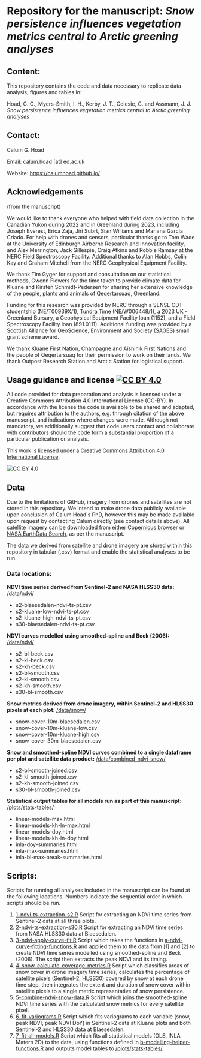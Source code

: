 # Repository for the manuscript: *Snow persistence influences vegetation metrics central to Arctic greening analyses*

## Content:
This repository contains the code and data necessary to replicate data analysis, figures and tables in:

Hoad, C. G., Myers-Smith, I. H., Kerby, J. T., Colesie, C. and Assmann, J. J. *Snow persistence influences vegetation metrics central to Arctic greening analyses*

## Contact:
Calum G. Hoad

Email: calum.hoad [at] ed.ac.uk

Website: https://calumhoad.github.io/

## Acknowledgements

(from the manuscript)

We would like to thank everyone who helped with field data collection in the Canadian Yukon during 2022 and in Greenland during 2023, including Joseph Everest, Erica Zaja, Jiri Subrt, Sian Williams and Mariana García Criado. For help with drones and sensors, particular thanks go to Tom Wade at the University of Edinburgh Airborne Research and Innovation facility, and Alex Merrington, Jack Gillespie, Craig Atkins and Robbie Ramsay at the NERC Field Spectroscopy Facility. Additional thanks to Alan Hobbs, Colin Kay and Graham Mitchell from the NERC Geophysical Equipment Facility.

We thank Tim Gyger for support and consultation on our statistical methods, Gwenn Flowers for the time taken to provide climate data for Kluane and Kirsten Schmidt-Pedersen for sharing her extensive knowledge of the people, plants and animals of Qeqertarsuaq, Greenland.

Funding for this research was provided by NERC through a SENSE CDT studentship (NE/T00939X/1), Tundra Time (NE/W006448/1), a 2023 UK - Greenland Bursary, a Geophysical Equipment Facility loan (1152), and a Field Spectroscopy Facility loan (891.0111). Additional funding was provided by a Scottish Alliance for GeoScience, Environment and Society (SAGES) small grant scheme award.

We thank Kluane First Nation, Champagne and Aishihik First Nations and the people of Qeqertarsuaq for their permission to work on their lands. We thank Outpost Research Station and Arctic Station for logistical support.

## Usage guidance and license [![CC BY 4.0][cc-by-shield]][cc-by]
All code provided for data preparation and analysis is licensed under a Creative Commons Attribution 4.0 International License (CC-BY). In accordance with the license the code is available to be shared and adapted, but requires attribution to the authors, e.g. through citation of the above manuscript, and indications where changes were made. Although not mandatory, we additionally suggest that code users contact and collaborate with contributors should the code form a substantial proportion of a particular publication or analysis.

This work is licensed under a
[Creative Commons Attribution 4.0 International License][cc-by].

[![CC BY 4.0][cc-by-image]][cc-by]

[cc-by]: http://creativecommons.org/licenses/by/4.0/
[cc-by-image]: https://i.creativecommons.org/l/by/4.0/88x31.png
[cc-by-shield]: https://img.shields.io/badge/License-CC%20BY%204.0-lightgrey.svg

## Data

Due to the limitations of GitHub, imagery from drones and satellites are not stored in this repository. We intend to make drone data publicly available upon conclusion of Calum Hoad's PhD, however this may be made available upon request by contacting Calum directly (see contact details above). All satellite imagery can be downloaded from either [Copernicus browser](https://browser.dataspace.copernicus.eu/?zoom=5&lat=50.16282&lng=20.78613&themeId=DEFAULT-THEME&visualizationUrl=https%3A%2F%2Fsh.dataspace.copernicus.eu%2Fogc%2Fwms%2Fa91f72b5-f393-4320-bc0f-990129bd9e63&datasetId=S2_L2A_CDAS&demSource3D=%22MAPZEN%22&cloudCoverage=30&dateMode=SINGLE) or [NASA EarthData Search](https://search.earthdata.nasa.gov/search), as per the manuscript. 

The data we derived from satellite and drone imagery are stored within this repository in tabular (.csv) format and enable the statistical analyses to be run.

### Data locations:
**NDVI time series derived from Sentinel-2 and NASA HLSS30 data:**
[/data/ndvi/](/data/ndvi)
- s2-blaesedalen-ndvi-ts-pt.csv
- s2-kluane-low-ndvi-ts-pt.csv
- s2-kluane-high-ndvi-ts-pt.csv
- s30-blaesedalen-ndvi-ts-pt.csv

**NDVI curves modelled using smoothed-spline and Beck (2006):**
[/data/ndvi/](/data/ndvi)
- s2-bl-beck.csv
- s2-kl-beck.csv
- s2-kh-beck.csv
- s2-bl-smooth.csv
- s2-kl-smooth.csv
- s2-kh-smooth.csv
- s30-bl-smooth.csv

**Snow metrics derived from drone imagery, within Sentinel-2 and HLSS30 pixels at each plot:**
[/data/snow/](/data/snow/)
- snow-cover-10m-blaesedalen.csv
- snow-cover-10m-kluane-low.csv
- snow-cover-10m-kluane-high.csv
- snow-cover-30m-blaesedalen.csv

**Snow and smoothed-spline NDVI curves combined to a single dataframe per plot and satellite data product:**
[/data/combined-ndvi-snow/](/data/combined-ndvi-snow/)
- s2-bl-smooth-joined.csv
- s2-kl-smooth-joined.csv
- s2-kh-smooth-joined.csv
- s30-bl-smooth-joined.csv

**Statistical output tables for all models run as part of this manuscript:**
[/plots/stats-tables/](/plots/stats-tables/)
- linear-models-max.html
- linear-models-kh-ln-max.html
- linear-models-doy.html
- linear-models-kh-ln-doy.html
- inla-doy-summaries.html
- inla-max-summaries.html
- inla-bl-max-break-summaries.html

## Scripts:
Scripts for running all analyses included in the manuscript can be found at the following locations. Numbers indicate the sequential order in which scripts should be run.

1. [1-ndvi-ts-extraction-s2.R](/scripts/r/1-ndvi-ts-extraction-s2.R) Script for extracting an NDVI time series from Sentinel-2 data at all three plots.
2. [2-ndvi-ts-extraction-s30.R](/scripts/r/2-ndvi-ts-extraction-s30.R) Script for extracting an NDVI time series from NASA HLSS30 data at Blaesedalen.
3. [3-ndvi-apply-curve-fit.R](/scripts/r/3-ndvi-apply-curve-fit.R) Script which takes the functions in [a-ndvi-curve-fitting-functions.R](/scripts/r/a-ndvi-curve-fitting-functions.R) and applied them to the data from [1] and [2] to create NDVI time series modelled using smoothed-spline and Beck (2006). The script then extracts the peak NDVI and its timing.
4. [4-snow-calculate-coverage-metrics.R](/scripts/r/4-snow-calculate-coverage-metrics.R) Script which classifies areas of snow cover in drone imagery time series, calculates the percentage of satellite pixels (Sentinel-2, HLSS30) covered by snow at each drone time step, then integrates the extent and duration of snow cover within satellite pixels to a single metric representative of snow persistence.
5. [5-combine-ndvi-snow-data.R](/scripts/r/5-combine-ndvi-snow-data.R) Script which joins the smoothed-spline NDVI time series with the calculated snow metrics for every satellite pixel.
6. [6-fit-variograms.R](/scripts/r/6-fit-variograms.R) Script which fits variograms to each variable (snow, peak NDVI, peak NDVI DoY) in Sentinel-2 data at Kluane plots and both Sentinel-2 and HLSS30 data at Blaesedalen.
7. [7-fit-all-models.R](/scripts/r/7-fit-all-models.R) Script which fits all statistical models (OLS, INLA Matern 2D) to the data, using functions defined in [b-modelling-helper-functions.R](/scripts/r/b-modelling-helper-functions.R) and outputs model tables to [/plots/stats-tables/](/plots/stats-tables/).
